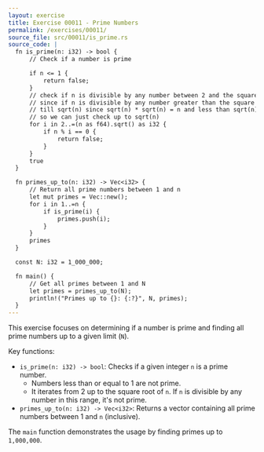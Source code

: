 ```yaml
---
layout: exercise
title: Exercise 00011 - Prime Numbers
permalink: /exercises/00011/
source_file: src/00011/is_prime.rs
source_code: |
  fn is_prime(n: i32) -> bool {
      // Check if a number is prime

      if n <= 1 {
          return false;
      }
      // check if n is divisible by any number between 2 and the square root of n
      // since if n is divisible by any number greater than the square root of n, then it is not prime
      // till sqrt(n) since sqrt(n) * sqrt(n) = n and less than sqrt(n) will have already been checked ( i * j = n )
      // so we can just check up to sqrt(n)
      for i in 2..=(n as f64).sqrt() as i32 {
          if n % i == 0 {
              return false;
          }
      }
      true
  }

  fn primes_up_to(n: i32) -> Vec<i32> {
      // Return all prime numbers between 1 and n
      let mut primes = Vec::new();
      for i in 1..=n {
          if is_prime(i) {
              primes.push(i);
          }
      }
      primes
  }

  const N: i32 = 1_000_000;

  fn main() {
      // Get all primes between 1 and N
      let primes = primes_up_to(N);
      println!("Primes up to {}: {:?}", N, primes);
  }
---
```


This exercise focuses on determining if a number is prime and finding all prime numbers up to a given limit (`N`).

Key functions:
- `is_prime(n: i32) -> bool`: Checks if a given integer `n` is a prime number.
  - Numbers less than or equal to 1 are not prime.
  - It iterates from 2 up to the square root of `n`. If `n` is divisible by any number in this range, it's not prime.
- `primes_up_to(n: i32) -> Vec<i32>`: Returns a vector containing all prime numbers between 1 and `n` (inclusive).

The `main` function demonstrates the usage by finding primes up to `1,000,000`. 